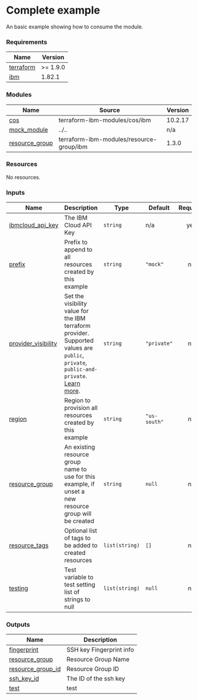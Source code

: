 # Complete example

An basic example showing how to consume the module.

<!-- BEGINNING OF PRE-COMMIT-TERRAFORM DOCS HOOK -->
### Requirements

| Name | Version |
|------|---------|
| <a name="requirement_terraform"></a> [terraform](#requirement\_terraform) | >= 1.9.0 |
| <a name="requirement_ibm"></a> [ibm](#requirement\_ibm) | 1.82.1 |

### Modules

| Name | Source | Version |
|------|--------|---------|
| <a name="module_cos"></a> [cos](#module\_cos) | terraform-ibm-modules/cos/ibm | 10.2.17 |
| <a name="module_mock_module"></a> [mock\_module](#module\_mock\_module) | ../.. | n/a |
| <a name="module_resource_group"></a> [resource\_group](#module\_resource\_group) | terraform-ibm-modules/resource-group/ibm | 1.3.0 |

### Resources

No resources.

### Inputs

| Name | Description | Type | Default | Required |
|------|-------------|------|---------|:--------:|
| <a name="input_ibmcloud_api_key"></a> [ibmcloud\_api\_key](#input\_ibmcloud\_api\_key) | The IBM Cloud API Key | `string` | n/a | yes |
| <a name="input_prefix"></a> [prefix](#input\_prefix) | Prefix to append to all resources created by this example | `string` | `"mock"` | no |
| <a name="input_provider_visibility"></a> [provider\_visibility](#input\_provider\_visibility) | Set the visibility value for the IBM terraform provider. Supported values are `public`, `private`, `public-and-private`. [Learn more](https://registry.terraform.io/providers/IBM-Cloud/ibm/latest/docs/guides/custom-service-endpoints). | `string` | `"private"` | no |
| <a name="input_region"></a> [region](#input\_region) | Region to provision all resources created by this example | `string` | `"us-south"` | no |
| <a name="input_resource_group"></a> [resource\_group](#input\_resource\_group) | An existing resource group name to use for this example, if unset a new resource group will be created | `string` | `null` | no |
| <a name="input_resource_tags"></a> [resource\_tags](#input\_resource\_tags) | Optional list of tags to be added to created resources | `list(string)` | `[]` | no |
| <a name="input_testing"></a> [testing](#input\_testing) | Test variable to test setting list of strings to null | `list(string)` | `null` | no |

### Outputs

| Name | Description |
|------|-------------|
| <a name="output_fingerprint"></a> [fingerprint](#output\_fingerprint) | SSH key Fingerprint info |
| <a name="output_resource_group"></a> [resource\_group](#output\_resource\_group) | Resource Group Name |
| <a name="output_resource_group_id"></a> [resource\_group\_id](#output\_resource\_group\_id) | Resource Group ID |
| <a name="output_ssh_key_id"></a> [ssh\_key\_id](#output\_ssh\_key\_id) | The ID of the ssh key |
| <a name="output_test"></a> [test](#output\_test) | test |
<!-- END OF PRE-COMMIT-TERRAFORM DOCS HOOK -->
